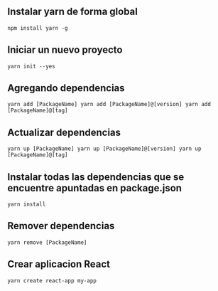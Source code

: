 ## Instalar yarn de forma global

`npm install yarn -g`

## Iniciar un nuevo proyecto

`yarn init --yes`

## Agregando dependencias

`yarn add [PackageName] yarn add [PackageName]@[version] yarn add [PackageName]@[tag]`

## Actualizar dependencias

`yarn up [PackageName] yarn up [PackageName]@[version] yarn up [PackageName]@[tag]`

## Instalar todas las dependencias que se encuentre apuntadas en package.json

`yarn install`

## Remover dependencias

`yarn remove [PackageName]`

## Crear aplicacion React

`yarn create react-app my-app`
